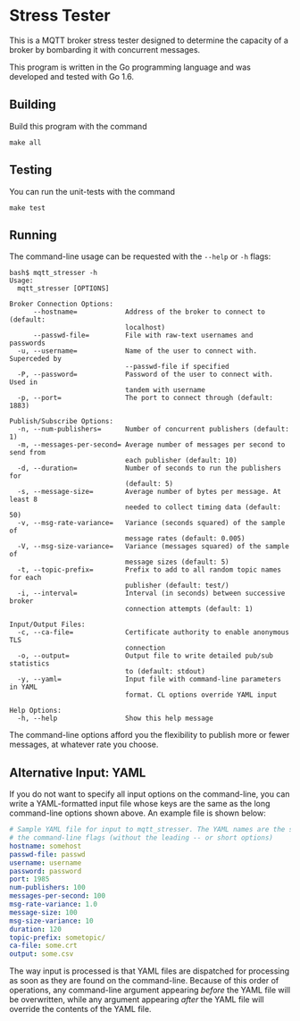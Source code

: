 Stress Tester
=============

This is a MQTT broker stress tester designed to determine the capacity of a
broker by bombarding it with concurrent messages.

This program is written in the Go programming language and was developed and
tested with Go 1.6.

Building
--------

Build this program with the command

```
make all
```

Testing
-------

You can run the unit-tests with the command

```
make test
```

Running
-------

The command-line usage can be requested with the ``--help`` or ``-h`` flags:

```
bash$ mqtt_stresser -h
Usage:
  mqtt_stresser [OPTIONS]

Broker Connection Options:
      --hostname=            Address of the broker to connect to (default:
                             localhost)
      --passwd-file=         File with raw-text usernames and passwords
  -u, --username=            Name of the user to connect with. Superceded by
                             --passwd-file if specified
  -P, --password=            Password of the user to connect with. Used in
                             tandem with username
  -p, --port=                The port to connect through (default: 1883)

Publish/Subscribe Options:
  -n, --num-publishers=      Number of concurrent publishers (default: 1)
  -m, --messages-per-second= Average number of messages per second to send from
                             each publisher (default: 10)
  -d, --duration=            Number of seconds to run the publishers for
                             (default: 5)
  -s, --message-size=        Average number of bytes per message. At least 8
                             needed to collect timing data (default: 50)
  -v, --msg-rate-variance=   Variance (seconds squared) of the sample of
                             message rates (default: 0.005)
  -V, --msg-size-variance=   Variance (messages squared) of the sample of
                             message sizes (default: 5)
  -t, --topic-prefix=        Prefix to add to all random topic names for each
                             publisher (default: test/)
  -i, --interval=            Interval (in seconds) between successive broker
                             connection attempts (default: 1)

Input/Output Files:
  -c, --ca-file=             Certificate authority to enable anonymous TLS
                             connection
  -o, --output=              Output file to write detailed pub/sub statistics
                             to (default: stdout)
  -y, --yaml=                Input file with command-line parameters in YAML
                             format. CL options override YAML input

Help Options:
  -h, --help                 Show this help message

```

The command-line options afford you the flexibility to publish more or fewer
messages, at whatever rate you choose.

Alternative Input: YAML
-----------------------

If you do not want to specify all input options on the command-line, you can
write a YAML-formatted input file whose keys are the same as the long
command-line options shown above. An example file is shown below:

```yaml
# Sample YAML file for input to mqtt_stresser. The YAML names are the same as
# the command-line flags (without the leading -- or short options)
hostname: somehost
passwd-file: passwd
username: username
password: password
port: 1985
num-publishers: 100
messages-per-second: 100
msg-rate-variance: 1.0
message-size: 100
msg-size-variance: 10
duration: 120
topic-prefix: sometopic/
ca-file: some.crt
output: some.csv
```

The way input is processed is that YAML files are dispatched for processing as
soon as they are found on the command-line. Because of this order of operations,
any command-line argument appearing *before* the YAML file will be overwritten,
while any argument appearing *after* the YAML file will override the contents of
the YAML file.
